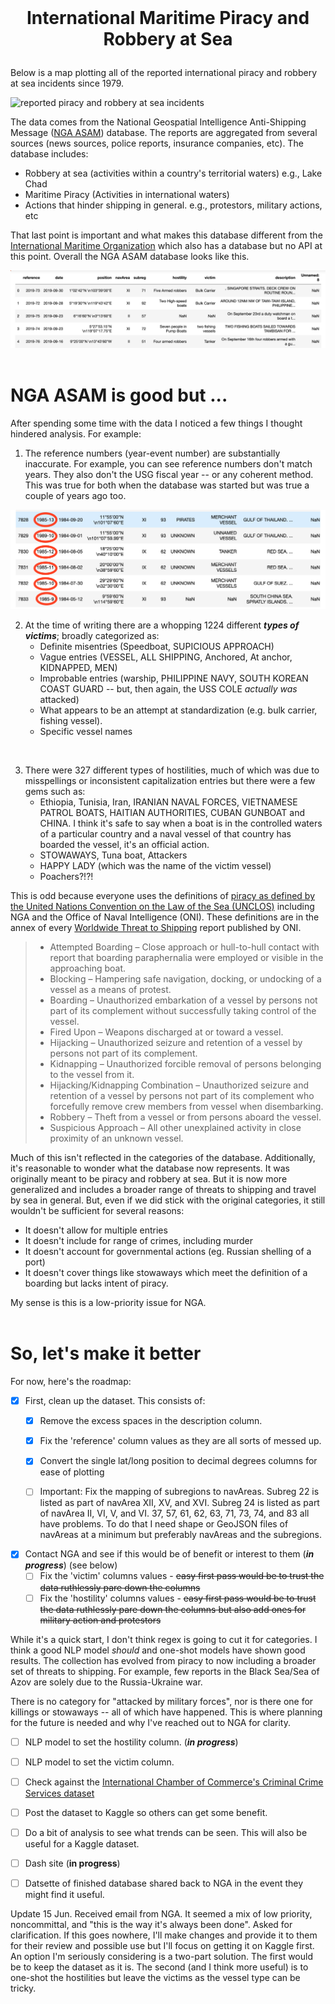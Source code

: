 <br>

#  <p align="center">International Maritime Piracy and Robbery at Sea </p>

Below is a map plotting all of the reported international piracy and robbery at sea incidents since 1979.

![reported piracy and robbery at sea incidents](images/updated_events.png "All international piracy and robbery at sea events since 1979")

The data comes from the National Geospatial Intelligence Anti-Shipping Message ([NGA ASAM](https://msi.nga.mil/Piracy)) database. The reports are aggregated from several sources (news sources, police reports, insurance companies, etc). The database includes:
- Robbery at sea (activities within a country's territorial waters) e.g., Lake Chad
- Maritime Piracy (Activities in international waters)
- Actions that hinder shipping in general. e.g., protestors, military actions, etc

That last point is important and what makes this database different from the [International Maritime Organization](https://gisis.imo.org/Public/) which also has a database but no API at this point. Overall the NGA ASAM database looks like this.

![raw data](images/imported_raw_data.png "pandas dataframe of NGA ASAM database")
<br>
<br>
# NGA ASAM is good but ...
After spending some time with the data I noticed a few things I thought hindered analysis. For example:


1. The reference numbers (year-event number) are substantially inaccurate. For example, you can see reference numbers don't match years. They also don't the USG fiscal year -- or any coherent method. This was true for both when the database was started but was true a couple of years ago too.

![Reference-Date Discrepancies](images/reference-date_discrepencies.png "Reference-Date Discrepancies")


2. At the time of writing there are a whopping 1224 different ***types of victims***; broadly categorized as:
    - Definite misentries (Speedboat, SUPICIOUS APPROACH)
    - Vague entries (VESSEL, ALL SHIPPING, Anchored, At anchor,  KIDNAPPED, MEN)
    - Improbable entries (warship, PHILIPPINE NAVY, SOUTH KOREAN COAST GUARD -- but, then again, the USS COLE *actually was* attacked)
    - What appears to be an attempt at standardization (e.g. bulk carrier, fishing vessel).
    - Specific vessel names
<br>

3. There were 327 different types of hostilities, much of which was due to misspellings or inconsistent capitalization entries but there were a few gems such as:
    - Ethiopia, Tunisia, Iran, IRANIAN NAVAL FORCES, VIETNAMESE PATROL BOATS, HAITIAN AUTHORITIES, CUBAN GUNBOAT and CHINA. I think it's safe to say when a boat is in the controlled waters of a particular country and a naval vessel of that country has boarded the vessel, it's an official action.
    - STOWAWAYS, Tuna boat, Attackers
    - HAPPY LADY (which was the name of the victim vessel)
    - Poachers?!?!

This is odd because everyone uses the definitions of [piracy as defined by the United Nations Convention on the Law of the Sea (UNCLOS)](https://www.un.org/Depts/los/piracy/piracy.htm) including NGA and the Office of Naval Intelligence (ONI). These definitions are in the annex of every [Worldwide Threat to Shipping](https://www.oni.navy.mil/ONI-Reports/Shipping-Threat-Reports/Worldwide-Threat-to-Shipping/) report published by ONI.
<blockquote>

 * Attempted Boarding – Close approach or hull-to-hull contact with report that boarding paraphernalia were employed or visible in the approaching boat.
 * Blocking – Hampering safe navigation, docking, or undocking of a vessel as a means of protest.
 * Boarding – Unauthorized embarkation of a vessel by persons not part of its complement without successfully taking control of the vessel.
 * Fired Upon – Weapons discharged at or toward a vessel.
 * Hijacking – Unauthorized seizure and retention of a vessel by persons not part of its complement.
 * Kidnapping – Unauthorized forcible removal of persons belonging to the vessel from it.
 * Hijacking/Kidnapping Combination – Unauthorized seizure and retention of a vessel by persons not part of its complement who forcefully remove crew members from vessel when disembarking.
 * Robbery – Theft from a vessel or from persons aboard the vessel.
 * Suspicious Approach – All other unexplained activity in close proximity of an unknown vessel.
</blockquote>

Much of this isn't reflected in the categories of the database. Additionally, it's reasonable to wonder what the database now represents. It was originally meant to be piracy and robbery at sea. But it is now more generalized and includes a broader range of threats to shipping and travel by sea in general. But, even if we did stick with the original categories, it still wouldn't be sufficient for several reasons:<br>
* It doesn't allow for multiple entries
* It doesn't include for range of crimes, including murder
* It doesn't account for governmental actions (eg. Russian shelling of a port)
* It doesn't cover things like stowaways which meet the definition of a boarding but lacks intent of piracy.

My sense is this is a low-priority issue for NGA.
<br>
<br>


# So, let's make it better

For now, here's the roadmap:
-  [x] First, clean up the dataset. This consists of:
    - [x] Remove the excess spaces in the description column.
    - [x] Fix the 'reference' column values as they are all sorts of messed up.
    - [x] Convert the single lat/long position to decimal degrees columns for ease of plotting
    - [ ] Important: Fix the mapping of subregions to navAreas. Subreg 22 is listed as part of navArea XII, XV, and XVI. Subreg 24 is listed as part of navArea II, VI, V, and VI. 37, 57, 61, 62, 63, 71, 73, 74, and 83 all have problems. To do that I need shape or GeoJSON files of navAreas at a minimum but preferably navAreas and the subregions.


- [x] Contact NGA and see if this would be of benefit or interest to them (***in progress***) (see below)
    - [ ] Fix the 'victim' columns values  - ~~easy first pass would be to trust the data ruthlessly pare down the columns~~
    - [ ] Fix the 'hostility' columns values - ~~easy first pass would be to trust the data ruthlessly pare down the columns but also add ones for military action and protestors~~

While it's a quick start, I don't think regex is going to cut it for categories. I think a good NLP model *should* and one-shot models have shown good results. The collection has evolved from piracy to now including a broader set of threats to shipping. For example, few reports in the Black Sea/Sea of Azov are solely due to the Russia-Ukraine war.

There is no category for "attacked by military forces", nor is there one for killings or stowaways -- all of which have happened. This is where planning for the future is needed and why I've reached out to NGA for clarity.

- [ ] NLP model to set the hostility column. (***in progress***)
- [ ] NLP model to set the victim column.
- [ ] Check against the [International Chamber of Commerce's Criminal Crime Services dataset](www.icc-ccs.org)

- [ ] Post the dataset to Kaggle so others can get some benefit.
- [ ] Do a bit of analysis to see what trends can be seen. This will also be useful for a Kaggle dataset.
- [ ] Dash site (**in progress**)
- [ ] Datsette of finished database shared back to NGA in the event they might find it useful.

Update 15 Jun. Received email from NGA. It seemed a mix of low priority, noncommittal, and "this is the way it's always been done". Asked for clarification. If this goes nowhere, I'll make changes and provide it to them for their review and possible use but I'll focus on getting it on Kaggle first. An option I'm seriously considering is a two-part solution. The first would be to keep the dataset as it is. The second (and I think more useful) is to one-shot the hostilities but leave the victims as the vessel type can be tricky.
